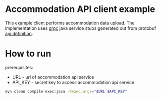 # Accommodation API client example


This example client performs accommodation data upload. The implementation 
uses [grpc](https://grpc.io) java service stubs generated out from protobuf 
[api definition](./src/main/proto/accommodation-api.proto). 


# How to run 

prerequisites:
* URL - url of accommodation api service
* API_KEY - secret key to access accommodation api service

```bash
mvn clean compile exec:java -Dexec.args="$URL $API_KEY"
```